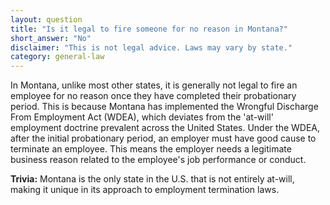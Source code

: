 ```yaml
---
layout: question
title: "Is it legal to fire someone for no reason in Montana?"
short_answer: "No"
disclaimer: "This is not legal advice. Laws may vary by state."
category: general-law
---
```

In Montana, unlike most other states, it is generally not legal to fire an employee for no reason once they have completed their probationary period. This is because Montana has implemented the Wrongful Discharge From Employment Act (WDEA), which deviates from the 'at-will' employment doctrine prevalent across the United States. Under the WDEA, after the initial probationary period, an employer must have good cause to terminate an employee. This means the employer needs a legitimate business reason related to the employee's job performance or conduct.

**Trivia:** Montana is the only state in the U.S. that is not entirely at-will, making it unique in its approach to employment termination laws.
